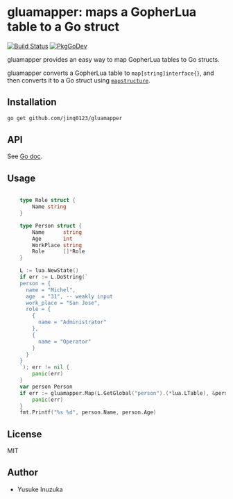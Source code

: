 # gluamapper: maps a GopherLua table to a Go struct

[![Build Status](https://travis-ci.org/jinq0123/gluamapper.svg)](https://travis-ci.org/jinq0123/gluamapper)
[![PkgGoDev](https://pkg.go.dev/badge/github.com/jinq0123/gluamapper)](https://pkg.go.dev/github.com/jinq0123/gluamapper)

gluamapper provides an easy way to map GopherLua tables to Go structs.

gluamapper converts a GopherLua table to `map[string]interface{}`,
 and then converts it to a Go struct using [`mapstructure`](https://github.com/mitchellh/mapstructure/).
 
## Installation

```bash
go get github.com/jinq0123/gluamapper
```

## API
See [Go doc](https://pkg.go.dev/github.com/jinq0123/gluamapper).

## Usage

```go

    type Role struct {
        Name string
    }

    type Person struct {
        Name      string
        Age       int
        WorkPlace string
        Role      []*Role
    }

    L := lua.NewState()
    if err := L.DoString(`
    person = {
      name = "Michel",
      age  = "31", -- weakly input
      work_place = "San Jose",
      role = {
        {
          name = "Administrator"
        },
        {
          name = "Operator"
        }
      }
    }
    `); err != nil {
        panic(err)
    }
    var person Person
    if err := gluamapper.Map(L.GetGlobal("person").(*lua.LTable), &person); err != nil {
        panic(err)
    }
    fmt.Printf("%s %d", person.Name, person.Age)
```

## License
MIT

## Author
* Yusuke Inuzuka
